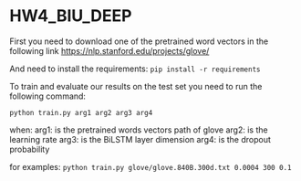 # HW4_BIU_DEEP

First you need to download one of the pretrained word vectors in the following link https://nlp.stanford.edu/projects/glove/

And need to install the requirements:
``pip install -r requirements``

To train and evaluate our results on the test set you need to run the following command:

``python train.py arg1 arg2 arg3 arg4``

when: 
    arg1: is the pretrained words vectors path of glove
    arg2: is the learning rate
    arg3: is the BiLSTM layer dimension
    arg4: is the dropout probability 

for examples:
``python train.py glove/glove.840B.300d.txt 0.0004 300 0.1``
